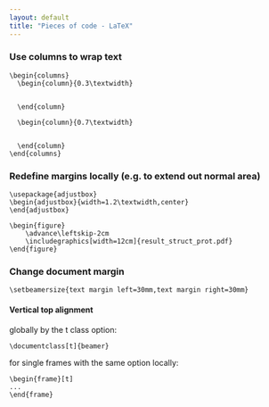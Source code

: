```yaml
---
layout: default
title: "Pieces of code - LaTeX"
---
```


### Use columns to wrap text

```{latex}
\begin{columns}
  \begin{column}{0.3\textwidth}


  \end{column}

  \begin{column}{0.7\textwidth}


  \end{column}
\end{columns}
```


### Redefine margins locally (e.g. to extend out normal area) 

```{latex}
\usepackage{adjustbox}
\begin{adjustbox}{width=1.2\textwidth,center}
\end{adjustbox}

\begin{figure}
    \advance\leftskip-2cm
	\includegraphics[width=12cm]{result_struct_prot.pdf}          
\end{figure}
```

### Change document margin
```{latex}
\setbeamersize{text margin left=30mm,text margin right=30mm} 
```

#### Vertical top alignment 

globally by the t class option:

```{latex}
\documentclass[t]{beamer}
```

for single frames with the same option locally:

```{latex}
\begin{frame}[t]
...
\end{frame}
```

